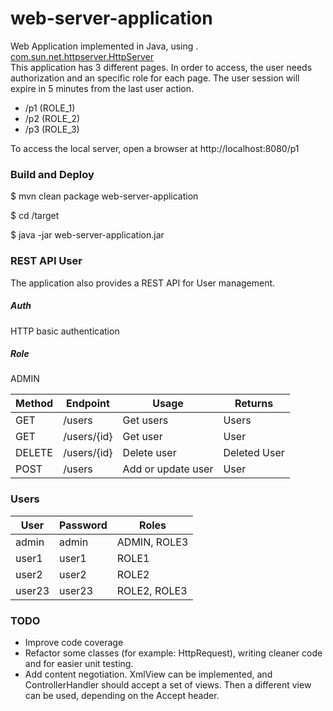# web-server-application
Web Application implemented in Java, using . [com.sun.net.httpserver.HttpServer](https://docs.oracle.com/javase/8/docs/jre/api/net/httpserver/spec/com/sun/net/httpserver/HttpServer.html)   
This application has 3 different pages. In order to access, the user needs authorization and an specific role for each page. The user session will expire in 5 minutes from the last user action.
  - /p1 (ROLE_1)
  - /p2 (ROLE_2)
  - /p3 (ROLE_3)
 
To access the local server, open a browser at http://localhost:8080/p1
### Build and Deploy
   $ mvn clean package web-server-application
   
   $ cd /target
   
   $ java -jar web-server-application.jar

### REST API User
The application also provides a REST API for User management.  

##### Auth
HTTP basic authentication
 
##### Role
ADMIN

| Method | Endpoint | Usage | Returns
| ------ | -------- | ----- | -------
| GET | /users | Get users | Users
| GET | /users/{id} | Get user | User
| DELETE | /users/{id} | Delete user | Deleted User
| POST | /users | Add or update user | User

### Users
| User | Password | Roles
| -----| -------- | ----- 
| admin | admin | ADMIN, ROLE3
| user1 | user1 | ROLE1 
| user2 | user2 | ROLE2 
| user23 | user23 | ROLE2, ROLE3

### TODO

* Improve code coverage
* Refactor some classes (for example: HttpRequest), writing cleaner code and for easier unit testing.
* Add content negotiation. XmlView can be implemented, and ControllerHandler should accept a set of views. Then a different view can be used, depending on the Accept header. 